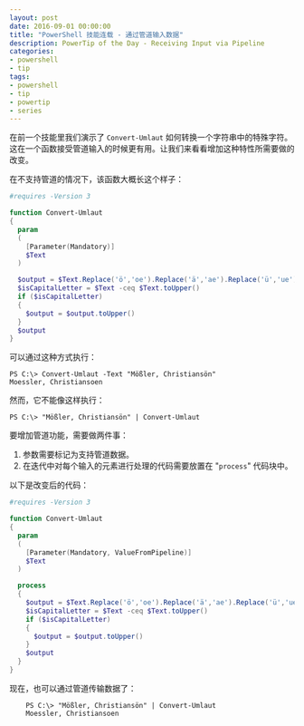 ```yaml
---
layout: post
date: 2016-09-01 00:00:00
title: "PowerShell 技能连载 - 通过管道输入数据"
description: PowerTip of the Day - Receiving Input via Pipeline
categories:
- powershell
- tip
tags:
- powershell
- tip
- powertip
- series
---
```

在前一个技能里我们演示了 `Convert-Umlaut` 如何转换一个字符串中的特殊字符。这在一个函数接受管道输入的时候更有用。让我们来看看增加这种特性所需要做的改变。

在不支持管道的情况下，该函数大概长这个样子：

```powershell
#requires -Version 3

function Convert-Umlaut
{
  param
  (
    [Parameter(Mandatory)]
    $Text
  )

  $output = $Text.Replace('ö','oe').Replace('ä','ae').Replace('ü','ue').Replace('ß','ss').Replace('Ö','Oe').Replace('Ü','Ue').Replace('Ä','Ae')
  $isCapitalLetter = $Text -ceq $Text.toUpper()
  if ($isCapitalLetter)
  {
    $output = $output.toUpper()
  }
  $output
}
```

可以通过这种方式执行：


```shell
PS C:\> Convert-Umlaut -Text "Mößler, Christiansön"
Moessler, Christiansoen
```

然而，它不能像这样执行：


```shell
PS C:\> "Mößler, Christiansön" | Convert-Umlaut
```
要增加管道功能，需要做两件事：

1. 参数需要标记为支持管道数据。
2. 在迭代中对每个输入的元素进行处理的代码需要放置在 "`process`" 代码块中。

以下是改变后的代码：

```powershell
#requires -Version 3

function Convert-Umlaut
{
  param
  (
    [Parameter(Mandatory, ValueFromPipeline)]
    $Text
  )

  process
  {
    $output = $Text.Replace('ö','oe').Replace('ä','ae').Replace('ü','ue').Replace('ß','ss').Replace('Ö','Oe').Replace('Ü','Ue').Replace('Ä','Ae')
    $isCapitalLetter = $Text -ceq $Text.toUpper()
    if ($isCapitalLetter)
    {
      $output = $output.toUpper()
    }
    $output
  }
}
```

现在，也可以通过管道传输数据了：

```shell
    PS C:\> "Mößler, Christiansön" | Convert-Umlaut
    Moessler, Christiansoen
```

<!--本文国际来源：[Receiving Input via Pipeline](http://community.idera.com/powershell/powertips/b/tips/posts/receiving-input-via-pipeline)-->
